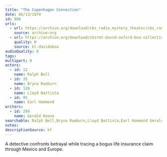 ```yaml
---
title: "The Copenhagen Connection"
date: 06/13/1979
id: 988
urls: 
  - url: https://archive.org/download/cbs_radio_mystery_theater/cbs_radio_mystery_theater-0951-1000.zip/cbs_radio_mystery_theater-0951-1000%2Fcbsrmt_0988_the_copenhegan_connection.mp3
    source: archive-org
  - url: https://archive.org/download/cbsrmt-david-oxford-boa-collection/CBSRMT-790613-0988-The-Copenhagen-Connection-(128-48)_WBBM-JE-{BoA}.mp3
    quality: 0
    source: kl-davidoboa
audioQuality: 0
tags: 
multipart: 0
actors:  
  - id: 12
    name: Ralph Bell  
  - id: 35
    name: Bryna Raeburn  
  - id: 126
    name: Lloyd Battista  
  - id: 95
    name: Earl Hammond
writers:  
  - id: 284
    name: Gerald Keane
searchable: Ralph Bell,Bryna Raeburn,Lloyd Battista,Earl Hammond Gerald Keane
notes: 
descriptionSource: kf
---
```

A detective confronts betrayal while tracing a bogus life insurance claim through Mexico and Europe.